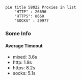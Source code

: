 
```mermaid
pie title 58022 Proxies in list
    "HTTP" : 26696
    "HTTPS": 8660
    "SOCKS" : 29977
```

### Some Info
#### Average Timeout

- mixed: 3.6s
- http: 1.8s
- https: 8.2s
- socks: 5.1s